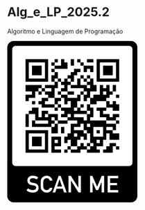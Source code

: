 # Alg_e_LP_2025.2
Algoritmo e Linguagem de Programação

![QRcode](https://github.com/igarashimassaki/Alg_e_LP_2025.2/blob/main/QRcode_igarashimassakiAlg_e_LP_2025.2.png)
